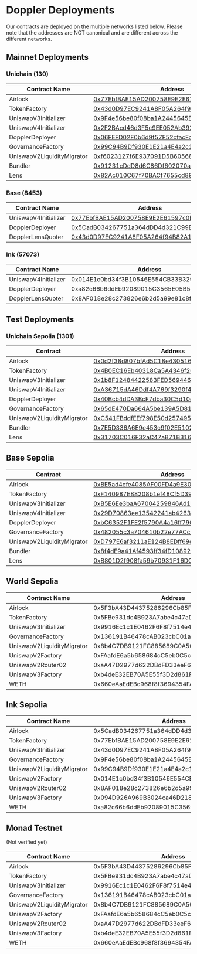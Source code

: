 # Doppler Deployments

Our contracts are deployed on the multiple networks listed below. Please note that the addresses are NOT canonical and are different across the different networks.

## Mainnet Deployments

### Unichain (130)

| Contract Name              | Address                                                                                                                           |
| -------------------------- | --------------------------------------------------------------------------------------------------------------------------------- |
| Airlock                    | [0x77EbfBAE15AD200758E9E2E61597c0B07d731254](https://unichain.blockscout.com/address/0x77EbfBAE15AD200758E9E2E61597c0B07d731254]) |
| TokenFactory               | [0x43d0D97EC9241A8F05A264f94B82A1d2E600f2B3](https://unichain.blockscout.com/address/0x43d0D97EC9241A8F05A264f94B82A1d2E600f2B3]) |
| UniswapV3Initializer       | [0x9F4e56be80f08ba1A2445645EFa6d231E27b43ec](https://unichain.blockscout.com/address/0x9F4e56be80f08ba1A2445645EFa6d231E27b43ec]) |
| UniswapV4Initializer       | [0x2F2BAcd46d3F5c9EE052Ab392b73711dB89129DB](https://unichain.blockscout.com/address/0x2F2BAcd46d3F5c9EE052Ab392b73711dB89129DB)  |
| DopplerDeployer            | [0x06FEFD02F0b6d9f57F52cfacFc113665Dfa20F0f](https://unichain.blockscout.com/address/0x06FEFD02F0b6d9f57F52cfacFc113665Dfa20F0f]) |
| GovernanceFactory          | [0x99C94B9Df930E1E21a4E4a2c105dBff21bF5c5aE](https://unichain.blockscout.com/address/0x99C94B9Df930E1E21a4E4a2c105dBff21bF5c5aE]) |
| UniswapV2LiquidityMigrator | [0xf6023127f6E937091D5B605680056A6D27524bad](https://unichain.blockscout.com/address/0xf6023127f6E937091D5B605680056A6D27524bad]) |
| Bundler                    | [0x91231cDdD8d6C86Df602070a3081478e074b97b7](https://unichain.blockscout.com/address/0x91231cDdD8d6C86Df602070a3081478e074b97b7]) |
| Lens                       | [0x82Ac010C67f70BACf7655cd8948a4AD92A173CAC](https://unichain.blockscout.com/address/0x82Ac010C67f70BACf7655cd8948a4AD92A173CAC]) |

### Base (8453)

| Contract Name        | Address                                                                                                               |
| -------------------- | --------------------------------------------------------------------------------------------------------------------- |
| UniswapV4Initializer | [0x77EbfBAE15AD200758E9E2E61597c0B07d731254](https://basescan.org/address/0x77EbfBAE15AD200758E9E2E61597c0B07d731254) |
| DopplerDeployer      | [0x5CadB034267751a364dDD4d321C99E07A307f915](https://basescan.org/address/0x5CadB034267751a364dDD4d321C99E07A307f915) |
| DopplerLensQuoter    | [0x43d0D97EC9241A8F05A264f94B82A1d2E600f2B3](https://basescan.org/address/0x43d0D97EC9241A8F05A264f94B82A1d2E600f2B3) |

### Ink (57073)

| Contract Name        | Address                                    |
| -------------------- | ------------------------------------------ |
| UniswapV4Initializer | 0x014E1c0bd34f3B10546E554CB33B3293fECDD056 |
| DopplerDeployer      | 0xa82c66b6ddEb92089015C3565E05B5c9750b2d4B |
| DopplerLensQuoter    | 0x8AF018e28c273826e6b2d5a99e81c8fB63729b07 |

## Test Deployments

### Unichain Sepolia (1301)

| Contract                   | Address                                                                                                                              |
| -------------------------- | ------------------------------------------------------------------------------------------------------------------------------------ |
| Airlock                    | [0x0d2f38d807bfAd5C18e430516e10ab560D300caF](https://base-sepolia.blockscout.com/address/0x0d2f38d807bfAd5C18e430516e10ab560D300caF) |
| TokenFactory               | [0x4B0EC16Eb40318Ca5A4346f20F04A2285C19675B](https://base-sepolia.blockscout.com/address/0x4B0EC16Eb40318Ca5A4346f20F04A2285C19675B) |
| UniswapV3Initializer       | [0x1b8F12484422583FED5694469f94C7839a823980](https://base-sepolia.blockscout.com/address/0x1b8F12484422583FED5694469f94C7839a823980) |
| UniswapV4Initializer       | [0xA36715dA46Ddf4A769f3290f49AF58bF8132ED8E](https://base-sepolia.blockscout.com/address/0xA36715dA46Ddf4A769f3290f49AF58bF8132ED8E) |
| DopplerDeployer            | [0x40Bcb4dDA3BcF7dba30C5d10c31EE2791ed9ddCa](https://base-sepolia.blockscout.com/address/0x40Bcb4dDA3BcF7dba30C5d10c31EE2791ed9ddCa) |
| GovernanceFactory          | [0x65dE470Da664A5be139A5D812bE5FDa0d76CC951](https://base-sepolia.blockscout.com/address/0x65dE470Da664A5be139A5D812bE5FDa0d76CC951) |
| UniswapV2LiquidityMigrator | [0xC541FBddfEEf798E50d257495D08efe00329109A](https://base-sepolia.blockscout.com/address/0xC541FBddfEEf798E50d257495D08efe00329109A) |
| Bundler                    | [0x7E5D336A6E9e453c9f02E5102CC039E015Fd8fb8](https://base-sepolia.blockscout.com/address/0x7E5D336A6E9e453c9f02E5102CC039E015Fd8fb8) |
| Lens                       | [0x31703C016F32aC47aB71B3160b3579EcE05a5E5d](https://base-sepolia.blockscout.com/address/0x31703C016F32aC47aB71B3160b3579EcE05a5E5d) |

## Base Sepolia

| Contract                   | Address                                                                                                                              |
| -------------------------- | ------------------------------------------------------------------------------------------------------------------------------------ |
| Airlock                    | [0xBE5ad4efe4085AF00FD4a9E30b754cDcEFE9C6Ad](https://base-sepolia.blockscout.com/address/0xBE5ad4efe4085AF00FD4a9E30b754cDcEFE9C6Ad) |
| TokenFactory               | [0xF140987E88208b1ef48Cf5D39448Cc82EdF1f51e](https://base-sepolia.blockscout.com/address/0xF140987E88208b1ef48Cf5D39448Cc82EdF1f51e) |
| UniswapV3Initializer       | [0xB5E6Ee3baA67004259846Ad151bB0A2D2836f12d](https://base-sepolia.blockscout.com/address/0xB5E6Ee3baA67004259846Ad151bB0A2D2836f12d) |
| UniswapV4Initializer       | [0x29D70863ee13542241ab4263A272289FD6E5F625](https://base-sepolia.blockscout.com/address/0x29D70863ee13542241ab4263A272289FD6E5F625) |
| DopplerDeployer            | [0xbC6352F1FE2f5790A4a16ff79C9cB5caD238b258](https://base-sepolia.blockscout.com/address/0xbC6352F1FE2f5790A4a16ff79C9cB5caD238b258) |
| GovernanceFactory          | [0x482055c3a704610b22e77ACc29863F92bcFd4298](https://base-sepolia.blockscout.com/address/0x482055c3a704610b22e77ACc29863F92bcFd4298) |
| UniswapV2LiquidityMigrator | [0xD797E6af3211aE124B8EDff69db21FFe6C659104](https://base-sepolia.blockscout.com/address/0xD797E6af3211aE124B8EDff69db21FFe6C659104) |
| Bundler                    | [0x8f4dE9a41Af4593ff34fD10892E51981E30acAf4](https://base-sepolia.blockscout.com/address/0x8f4dE9a41Af4593ff34fD10892E51981E30acAf4) |
| Lens                       | [0xB801D2f908fa59b70931F16DC8c2Df093686bA80](https://base-sepolia.blockscout.com/address/0xB801D2f908fa59b70931F16DC8c2Df093686bA80) |

## World Sepolia

| Contract Name              | Address                                    |
| -------------------------- | ------------------------------------------ |
| Airlock                    | 0x5F3bA43D44375286296Cb85F1EA2EBfa25dde731 |
| TokenFactory               | 0x5FBe931dc4B923A7abe4c47aD68d5bF9Eda5B76D |
| UniswapV3Initializer       | 0x9916Ec1c1E0462F6F8f7514e414F06bf001Ac82A |
| GovernanceFactory          | 0x136191B46478cAB023cbC01a36160C4Aad81677a |
| UniswapV2LiquidityMigrator | 0x8b4C7DB9121FC885689C0A50D5a1429F15AEc2a0 |
| UniswapV2Factory           | 0xFAafdE6a5b658684cC5eb0C5c2c755B00A246F45 |
| UniswapV2Router02          | 0xaA47D2977d622DBdFD33eeF6a8276727c52EB4e5 |
| UniswapV3Factory           | 0xb4deE32EB70A5E55f3D2d861F49Fb3D79f7a14d9 |
| WETH                       | 0x660eAaEdEBc968f8f3694354FA8EC0b4c5Ba8D12 |

## Ink Sepolia

| Contract Name              | Address                                    |
| -------------------------- | ------------------------------------------ |
| Airlock                    | 0x5CadB034267751a364dDD4d321C99E07A307f915 |
| TokenFactory               | 0x77EbfBAE15AD200758E9E2E61597c0B07d731254 |
| UniswapV3Initializer       | 0x43d0D97EC9241A8F05A264f94B82A1d2E600f2B3 |
| GovernanceFactory          | 0x9F4e56be80f08ba1A2445645EFa6d231E27b43ec |
| UniswapV2LiquidityMigrator | 0x99C94B9Df930E1E21a4E4a2c105dBff21bF5c5aE |
| UniswapV2Factory           | 0x014E1c0bd34f3B10546E554CB33B3293fECDD056 |
| UniswapV2Router02          | 0x8AF018e28c273826e6b2d5a99e81c8fB63729b07 |
| UniswapV3Factory           | 0x094D926A969B3024ca46D2186BF13FD5CDBA9CE2 |
| WETH                       | 0xa82c66b6ddEb92089015C3565E05B5c9750b2d4B |

## Monad Testnet

(Not verified yet)

| Contract Name              | Address                                    |
| -------------------------- | ------------------------------------------ |
| Airlock                    | 0x5F3bA43D44375286296Cb85F1EA2EBfa25dde731 |
| TokenFactory               | 0x5FBe931dc4B923A7abe4c47aD68d5bF9Eda5B76D |
| UniswapV3Initializer       | 0x9916Ec1c1E0462F6F8f7514e414F06bf001Ac82A |
| GovernanceFactory          | 0x136191B46478cAB023cbC01a36160C4Aad81677a |
| UniswapV2LiquidityMigrator | 0x8b4C7DB9121FC885689C0A50D5a1429F15AEc2a0 |
| UniswapV2Factory           | 0xFAafdE6a5b658684cC5eb0C5c2c755B00A246F45 |
| UniswapV2Router02          | 0xaA47D2977d622DBdFD33eeF6a8276727c52EB4e5 |
| UniswapV3Factory           | 0xb4deE32EB70A5E55f3D2d861F49Fb3D79f7a14d9 |
| WETH                       | 0x660eAaEdEBc968f8f3694354FA8EC0b4c5Ba8D12 |

